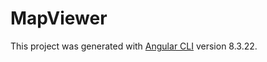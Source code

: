 # MapViewer

This project was generated with [Angular CLI](https://github.com/angular/angular-cli) version 8.3.22.
